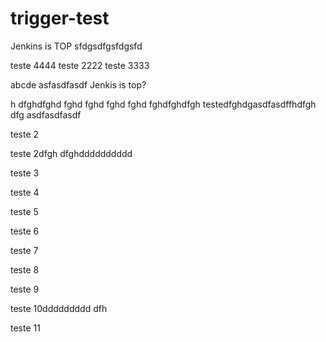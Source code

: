 # trigger-test

Jenkins is TOP
sfdgsdfgsfdgsfd

teste 4444
teste 2222
teste 3333

abcde
asfasdfasdf
Jenkis is top?

h dfghdfghd fghd fghd fghd fghd fghdfghdfgh 
testedfghdgasdfasdffhdfgh dfg
asdfasdfasdf

teste 2

teste 2dfgh dfghdddddddddd


teste 3

teste 4


teste 5



teste 6


teste 7


teste 8


teste 9

teste 10ddddddddd dfh

teste 11
